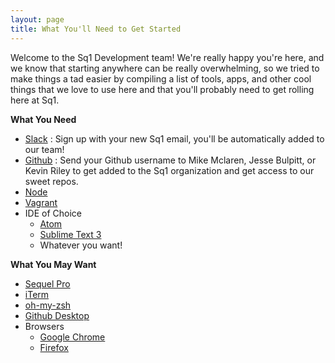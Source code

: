 ```yaml
---
layout: page
title: What You'll Need to Get Started
---
```


Welcome to the Sq1 Development team! We're really happy you're here, and we know
that starting anywhere can be really overwhelming, so we tried to make things a
tad easier by compiling a list of tools, apps, and other cool things that we love
to use here and that you'll probably need to get rolling here at Sq1.


__What You Need__

- [Slack](https://slack.com/) : Sign up with your new Sq1 email, you'll
be automatically added to our team!
- [Github](https://github.com) : Send your Github username to Mike Mclaren,
Jesse Bulpitt, or Kevin Riley to get added to the Sq1 organization and get
access to our sweet repos.
- [Node](https://nodejs.org/en/)
- [Vagrant](https://www.vagrantup.com/)
- IDE of Choice
	- [Atom](https://atom.io/)
	- [Sublime Text 3](http://www.sublimetext.com/3)
	- Whatever you want!

__What You May Want__

- [Sequel Pro](http://www.sequelpro.com/)
- [iTerm](https://www.iterm2.com/index.html)
- [oh-my-zsh](https://github.com/robbyrussell/oh-my-zsh)
- [Github Desktop](https://desktop.github.com/)
- Browsers
	- [Google Chrome](https://www.google.com/chrome/)
	- [Firefox](https://www.mozilla.org/en-US/firefox/new/)
